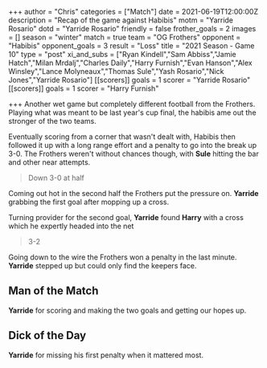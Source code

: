+++
author = "Chris"
categories = ["Match"]
date = 2021-06-19T12:00:00Z
description = "Recap of the game against Habibis"
motm = "Yarride Rosario"
dotd = "Yarride Rosario"
friendly = false
frother_goals = 2
images = []
season = "winter"
match = true
team = "OG Frothers"
opponent = "Habibis"
opponent_goals = 3
result = "Loss"
title = "2021 Season - Game 10"
type = "post"
xi_and_subs = ["Ryan Kindell","Sam Abbiss","Jamie Hatch","Milan Mrdalj","Charles Daily","Harry Furnish","Evan Hanson","Alex Winsley","Lance Molyneaux","Thomas Sule","Yash Rosario","Nick Jones","Yarride Rosario"]
[[scorers]]
goals = 1
scorer = "Yarride Rosario"
[[scorers]]
goals = 1
scorer = "Harry Furnish"


+++
Another wet game but completely different football from the Frothers. Playing what was meant to be last year's cup final, the habibis ame out the stronger of the two teams.

Eventually scoring from a corner that wasn't dealt with, Habibis then followed it up with a long range effort and a penalty to go into the break up 3-0. The Frothers weren't without chances though, with **Sule** hitting the bar and other near attempts.

> Down 3-0 at half

Coming out hot in the second half the Frothers put the pressure on. **Yarride** grabbing the first goal after mopping up a cross.

Turning provider for the second goal, **Yarride** found **Harry** with a cross which he expertly headed into the net

> 3-2

Going down to the wire the Frothers won a penalty in the last minute. **Yarride** stepped up but could only find the keepers face.

## Man of the Match

**Yarride** for scoring and making the two goals and getting our hopes up.

## Dick of the Day

**Yarride** for missing his first penalty when it mattered most.

